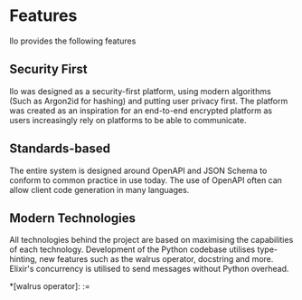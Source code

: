 # Features

Ilo provides the following features

## Security First

Ilo was designed as a security-first platform, using modern algorithms (Such as Argon2id for hashing) and putting user privacy first. The platform was created as an inspiration for an end-to-end encrypted platform as users increasingly rely on platforms to be able to communicate.

## Standards-based

The entire system is designed around OpenAPI and JSON Schema to conform to common practice in use today. The use of OpenAPI often can allow client code generation in many languages.

## Modern Technologies

All technologies behind the project are based on maximising the capabilities of each technology. Development of the Python codebase utilises type-hinting, new features such as the walrus operator, docstring and more. Elixir's concurrency is utilised to send messages without Python overhead.


*[walrus operator]: :=